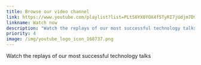 ```yaml
---
title: Browse our video channel
link: https://www.youtube.com/playlist?list=PLtS6YX0YOX4f5TyRI7jUdjm7D9H4laNlF
linkname: Watch now
description: "Watch the replays of our most successful technology talks "
priority: 4
image: /img/youtube_logo_icon_168737.png
---
```

Watch the replays of our most successful technology talks